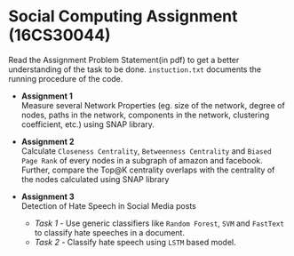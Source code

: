 # Social Computing Assignment (16CS30044)

Read the Assignment Problem Statement(in pdf) to get a better understanding of the task to be done.  `instuction.txt` documents the running procedure of the code.

- **Assignment 1**  
  Measure several Network Properties (eg. size of the network, degree of nodes, paths in the network, components in the network, clustering coefficient, etc.) using SNAP library.

- **Assignment 2**  
  Calculate `Closeness Centrality`, `Betweenness Centrality` and `Biased Page Rank` of every nodes in a subgraph of amazon and facebook. Further, compare the Top@K centrality overlaps with the centrality of the nodes calculated using SNAP library

- **Assignment 3**  
  Detection of Hate Speech in Social Media posts  
	- *Task 1* - Use generic classifiers like `Random Forest`, `SVM` and `FastText` to classify hate speeches in a document.
	- *Task 2* - Classify hate speech using `LSTM` based model.
